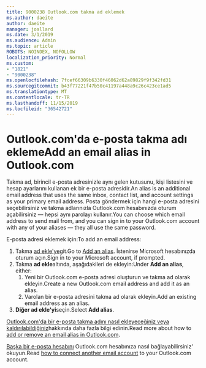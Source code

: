 ```yaml
---
title: 9000238 Outlook.com takma ad eklemek
ms.author: daeite
author: daeite
manager: joallard
ms.date: 3/1/2019
ms.audience: Admin
ms.topic: article
ROBOTS: NOINDEX, NOFOLLOW
localization_priority: Normal
ms.custom:
- "1821"
- "9000238"
ms.openlocfilehash: 7fcef66309b6330f46062d62a89829f9f342fd31
ms.sourcegitcommit: b43f77221f47b50c41197a448a9c26c423ce1ad5
ms.translationtype: MT
ms.contentlocale: tr-TR
ms.lasthandoff: 11/15/2019
ms.locfileid: "36542721"
---
```

# <a name="add-an-email-alias-in-outlookcom"></a><span data-ttu-id="52da7-102">Outlook.com'da e-posta takma adı ekleme</span><span class="sxs-lookup"><span data-stu-id="52da7-102">Add an email alias in Outlook.com</span></span>

<span data-ttu-id="52da7-103">Takma ad, birincil e-posta adresinizle aynı gelen kutusunu, kişi listesini ve hesap ayarlarını kullanan ek bir e-posta adresidir.</span><span class="sxs-lookup"><span data-stu-id="52da7-103">An alias is an additional email address that uses the same inbox, contact list, and account settings as your primary email address.</span></span> <span data-ttu-id="52da7-104">Posta göndermek için hangi e-posta adresini seçebilirsiniz ve takma adlarınızla Outlook.com hesabınızda oturum açabilirsiniz — hepsi aynı parolayı kullanır.</span><span class="sxs-lookup"><span data-stu-id="52da7-104">You can choose which email address to send mail from, and you can sign in to your Outlook.com account with any of your aliases — they all use the same password.</span></span>

<span data-ttu-id="52da7-105">E-posta adresi eklemek için:</span><span class="sxs-lookup"><span data-stu-id="52da7-105">To add an email address:</span></span>

1. <span data-ttu-id="52da7-106">Takma [ad ekle'ye](https://go.microsoft.com/fwlink/p/?linkid=864833)git.</span><span class="sxs-lookup"><span data-stu-id="52da7-106">Go to [Add an alias](https://go.microsoft.com/fwlink/p/?linkid=864833).</span></span> <span data-ttu-id="52da7-107">İstenirse Microsoft hesabınızda oturum açın.</span><span class="sxs-lookup"><span data-stu-id="52da7-107">Sign in to your Microsoft account, if prompted.</span></span>
2. <span data-ttu-id="52da7-108">Takma **ad ekle**altında, aşağıdakileri de ekleyin:</span><span class="sxs-lookup"><span data-stu-id="52da7-108">Under **Add an alias**, either:</span></span>
    1. <span data-ttu-id="52da7-109">Yeni bir Outlook.com e-posta adresi oluşturun ve takma ad olarak ekleyin.</span><span class="sxs-lookup"><span data-stu-id="52da7-109">Create a new Outlook.com email address and add it as an alias.</span></span>
    2. <span data-ttu-id="52da7-110">Varolan bir e-posta adresini takma ad olarak ekleyin.</span><span class="sxs-lookup"><span data-stu-id="52da7-110">Add an existing email address as an alias.</span></span>
3. <span data-ttu-id="52da7-111">**Diğer ad ekle'yi**seçin.</span><span class="sxs-lookup"><span data-stu-id="52da7-111">Select **Add alias**.</span></span>

<span data-ttu-id="52da7-112">[Outlook.com'da bir e-posta takma adını nasıl ekleyeceğiniz veya kaldırılabildiğiniz](https://support.office.com/article/459b1989-356d-40fa-a689-8f285b13f1f2?wt.mc_id=Office_Outlook_com_Alchemy)hakkında daha fazla bilgi edinin.</span><span class="sxs-lookup"><span data-stu-id="52da7-112">Read more about how to [add or remove an email alias in Outlook.com](https://support.office.com/article/459b1989-356d-40fa-a689-8f285b13f1f2?wt.mc_id=Office_Outlook_com_Alchemy).</span></span>  

<span data-ttu-id="52da7-113">[Başka bir e-posta hesabını](https://support.office.com/article/c5224df4-5885-4e79-91ba-523aa743f0ba?wt.mc_id=Office_Outlook_com_Alchemy) Outlook.com hesabınıza nasıl bağlayabilirsiniz' okuyun.</span><span class="sxs-lookup"><span data-stu-id="52da7-113">Read [how to connect another email account](https://support.office.com/article/c5224df4-5885-4e79-91ba-523aa743f0ba?wt.mc_id=Office_Outlook_com_Alchemy) to your Outlook.com account.</span></span>